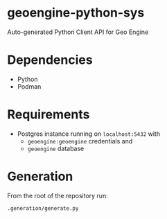 # geoengine-python-sys

Auto-generated Python Client API for Geo Engine

# Dependencies

- Python
- Podman

# Requirements

- Postgres instance running on `localhost:5432` with
  - `geoengine:geoengine` credentials and
  - `geoengine` database

# Generation

From the root of the repository run:

```bash
.generation/generate.py
```
